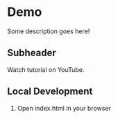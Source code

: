 # Demo

Some description goes here!

## Subheader

Watch tutorial on YouTube.


## Local Development

1. Open index.html in your browser